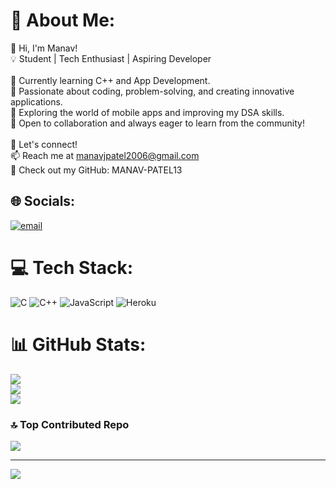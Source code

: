 # 💫 About Me:
👋 Hi, I'm Manav!<br>💡 Student | Tech Enthusiast | Aspiring Developer<br><br>🔹 Currently learning C++ and App Development.<br>🔹 Passionate about coding, problem-solving, and creating innovative applications.<br>🔹 Exploring the world of mobile apps and improving my DSA skills.<br>🔹 Open to collaboration and always eager to learn from the community!<br><br>🚀 Let's connect!<br>📫 Reach me at manavjpatel2006@gmail.com<br>🔗 Check out my GitHub: MANAV-PATEL13


## 🌐 Socials:
[![email](https://img.shields.io/badge/Email-D14836?logo=gmail&logoColor=white)](mailto:manavjpatel2006@gmail.com) 

# 💻 Tech Stack:
![C](https://img.shields.io/badge/c-%2300599C.svg?style=flat&logo=c&logoColor=white) ![C++](https://img.shields.io/badge/c++-%2300599C.svg?style=flat&logo=c%2B%2B&logoColor=white) ![JavaScript](https://img.shields.io/badge/javascript-%23323330.svg?style=flat&logo=javascript&logoColor=%23F7DF1E) ![Heroku](https://img.shields.io/badge/heroku-%23430098.svg?style=flat&logo=heroku&logoColor=white)
# 📊 GitHub Stats:
![](https://github-readme-stats.vercel.app/api?username=MANAV-PATEL13&theme=dark&hide_border=false&include_all_commits=true&count_private=true)<br/>
![](https://github-readme-streak-stats.herokuapp.com/?user=MANAV-PATEL13&theme=dark&hide_border=false)<br/>
![](https://github-readme-stats.vercel.app/api/top-langs/?username=MANAV-PATEL13&theme=dark&hide_border=false&include_all_commits=true&count_private=true&layout=compact)

### 🔝 Top Contributed Repo
![](https://github-contributor-stats.vercel.app/api?username=MANAV-PATEL13&limit=5&theme=dark&combine_all_yearly_contributions=true)

---
[![](https://visitcount.itsvg.in/api?id=MANAV-PATEL13&icon=0&color=0)](https://visitcount.itsvg.in)

<!-- Proudly created with GPRM ( https://gprm.itsvg.in ) -->